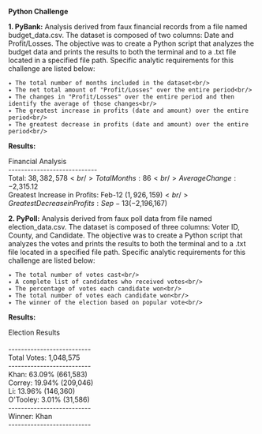 **Python Challenge**

**1. PyBank:** Analysis derived from faux financial records from a file named budget_data.csv. The dataset is composed of two columns: Date and Profit/Losses. The objective was to create a Python script that analyzes the budget data and prints the results to both the terminal and to a .txt file located in a specified file path. Specific analytic requirements for this challenge are listed below:

    ✦ The total number of months included in the dataset<br/>
    ✦ The net total amount of "Profit/Losses" over the entire period<br/>
    ✦ The changes in "Profit/Losses" over the entire period and then identify the average of those changes<br/>
    ✦ The greatest increase in profits (date and amount) over the entire period<br/>
    ✦ The greatest decrease in profits (date and amount) over the entire period<br/>

**Results:**<br/>

Financial Analysis<br/>
----------------------------<br/>
Total: $38,382,578<br/>
Total Months: 86<br/>
Average Change: -$2,315.12<br/>
Greatest Increase in Profits: Feb-12 ($1,926,159)<br/>
Greatest Decrease in Profits: Sep-13 (-$2,196,167)<br/>

**2. PyPoll:** Analysis derived from faux poll data from file named election_data.csv. The dataset is composed of three columns: Voter ID, County, and Candidate. The objective was to create a Python script that analyzes the votes and prints the results to both the terminal and to a .txt file located in a specified file path. Specific analytic requirements for this challenge are listed below:

    ✦ The total number of votes cast<br/>
    ✦ A complete list of candidates who received votes<br/>
    ✦ The percentage of votes each candidate won<br/>
    ✦ The total number of votes each candidate won<br/>
    ✦ The winner of the election based on popular vote<br/>

**Results:**<br/>

Election Results<br/>   
--------------------------<br/>
Total Votes:  1,048,575<br/> 
--------------------------<br/> 
Khan:     63.09% (661,583)<br/> 
Correy:   19.94% (209,046)<br/> 
Li:       13.96% (146,360)<br/> 
O'Tooley:  3.01%  (31,586)<br/> 
--------------------------<br/> 
Winner: Khan<br/> 
--------------------------<br/> 
